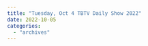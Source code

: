 ```yaml
---
title: "Tuesday, Oct 4 TBTV Daily Show 2022"
date: 2022-10-05
categories: 
  - "archives"
---
```



